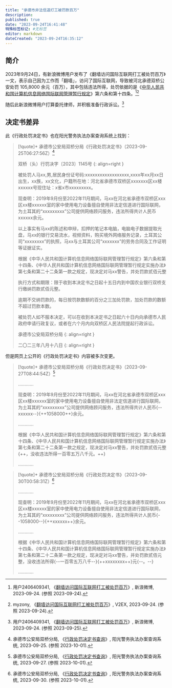 ```yaml
---
title: "承德市非法信道打工被罚款百万"
description:
published: true
date: "2023-09-24T16:41:48"
特殊标签标记: #无标签
editor: markdown
dateCreated: "2023-09-24T16:35:12"
---
```


## 简介

2023年9月24日，有新浪微博用户发布了《翻墙访问国际互联网打工被处罚百万》一文，表示自己因为工作而「翻墙」，访问了国际互联网，导致被河北承德双桥公安处罚 105,8000 余元（百万），其中包括违法所得，处罚依据的是《[中华人民共和国计算机信息网络国际联网管理暂行规定](/rule/国务院/中华人民共和国计算机信息网络国际联网管理暂行规定.md)》第六条和第十四条。[^3k6e9][^76670]

[^3k6e9]: 用户2406409341, 《[翻墙访问国际互联网打工被处罚百万](https://web.archive.org/web/20230924082352/https://weibo.com/ttarticle/p/show?id=2309404949447133233199)》, 新浪微博, 2023-09-24. (参照 2023-09-24).

[^76670]: myzony, 《[翻墙访问国际互联网打工被处罚百万](https://web.archive.org/web/20230924073411/https://www.v2ex.com/t/976670)》, V2EX, 2023-09-24. (参照 2023-09-24).

随后此新浪微博用户打算委托律师，并积极准备行政诉讼。[^yd769]

[^yd769]: 用户2406409341, 《[翻墙访问国际互联网打工被处罚百万](http://archive.today/2023.09.24-132057/https://weibo.com/ttarticle/p/show?id=2309404949447133233199)》, 新浪微博, 2023-09-24. (参照 2023-09-25).

## 决定书差异

此《行政处罚决定书》也在阳光警务执法办案查询系统上找到：

> [!quote]+ 承德市公安局双桥分局《行政处罚决定书》（2023-09-25T06:27:56Z）[^62756]
>
> 双桥（头）行罚决字〔2023〕1145号
> {: align=right }
>
> 被处罚人马xx,男,居民身份证号码:xxxxxxxxxxxxxxxxxx,xxxx年xx月xx日出生，xx族，xx文化，户籍所在地：河北省承德市双桥区xxxxxxx区xx楼xxxxxx号现住址：x省x市xxxxxxxxx。
>
> 现查明：2019年9月份至2022年11月期间，马xx在河北省承德市双桥区xxx区xx楼xxxxxx室的家中使用电力设备擅自使用非法定信道进行国际联网，为土耳其的“xxxxxxxxx”公司提供网络顾问服务，违法所得共计人民币xxxxxx余元。
>
> 以上事实有马xx的陈述和申辩，扣押的笔记本电脑，电脑电子数据提取光盘，马xx的银行交易流水，视频资料，购买境外网络服务记录，土耳其公司“xxxxxxxx”的执照，马xx与土耳其公司“xxxxxxx”的劳务合同及工作证明等证据证实。
>
> 根据《中华人民共和国计算机信息网络国际联网管理暂行规定》第六条和第十四条、《中华人民共和国计算机信息网络国际联网管理暂行规定实施办法》第七条和第二十二条第一款之规定，现决定对马xx警告，并处罚款贰佰元整
>
> 执行方式和期限：限于收到本决定书之日起十五日内到中国农业银行双桥支行缴纳罚款贰佰元整。
>
> 逾期不交纳罚款的，每日按罚款数额的百分之三加处罚款，加处罚款的数额不超过罚款本数。
>
> 被处罚人如不服本决定，可以在收到本决定书之日起六十日内向承德市人民政府申请行政复议，或者在六个月内向双桥区人民法院提起行政诉讼。
>
> 承德市公安局双桥分局
> {: align=right }
>
> 二〇二三年八月十八日
> {: align=right }

[^62756]: 承德市公安局双桥分局, 《[行政处罚决定书查询](https://web.archive.org/web/20230925062756/http://111.63.208.144/laws/web/infoqueryxzcf/xzcf/detail/0380da828a06bd69018a07d2be7c530c/1)》, 阳光警务执法办案查询系统, 2023-09-25. (参照 2023-10-01).

但是网页上公开的《行政处罚决定书》内容被多次变更。

> [!quote]+ 承德市公安局双桥分局《行政处罚决定书》（2023-09-27T08:44:54Z）[^84454]
>
> …………
>
> 现查明：2019年9月份至2022年11月期间，马xx在河北省承德市双桥区xxx区xx楼xxxxxx室的家中使用电力设备擅自使用非法定信道进行国际联网，为土耳其的“xxxxxxxxx”公司提供网络顾问服务，违法所得共计人民币{--xxxxxx--}{++1058000++}余元。
>
> …………
>
> 根据《中华人民共和国计算机信息网络国际联网管理暂行规定》第六条和第十四条、《中华人民共和国计算机信息网络国际联网管理暂行规定实施办法》第七条和第二十二条第一款之规定，现决定对马xx警告，并处罚款贰佰元整{++，没收违法所得一百零五万八千元。++}
>
> ………… 

[^84454]: 承德市公安局双桥分局, 《[行政处罚决定书查询](https://web.archive.org/web/20230927084454/http://111.63.208.144/laws/web/infoqueryxzcf/xzcf/detail/0380da828a06bd69018a07d2be7c530c/1)》, 阳光警务执法办案查询系统, 2023-09-27. (参照 2023-10-01).

> [!quote]+ 承德市公安局双桥分局《行政处罚决定书》（2023-09-30T00:58:31Z）[^05831]
>
> …………
>
> 现查明：2019年9月份至2022年11月期间，马xx在河北省承德市双桥区xxx区xx楼xxxxxx室的家中使用电力设备擅自使用非法定信道进行国际联网，为土耳其的“xxxxxxxxx”公司提供网络顾问服务，违法所得共计人民币{--1058000--}{++xxxxxx++}余元。
>
> …………
>
> 根据《中华人民共和国计算机信息网络国际联网管理暂行规定》第六条和第十四条、《中华人民共和国计算机信息网络国际联网管理暂行规定实施办法》第七条和第二十二条第一款之规定，现决定对马xx警告，并处罚款贰佰元整，没收违法所得{--一百零五万八千--}{++xxxxxxxx++}元{--。--}
>
> ………… 

[^05831]: 承德市公安局双桥分局, 《[行政处罚决定书查询](https://web.archive.org/web/20230930005831/http://111.63.208.144/laws/web/infoqueryxzcf/xzcf/detail/0380da828a06bd69018a07d2be7c530c/1)》, 阳光警务执法办案查询系统, 2023-09-30. (参照 2023-10-01).
